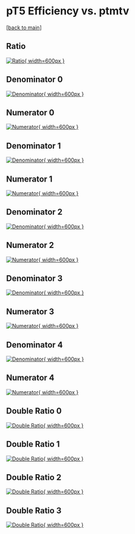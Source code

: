 # pT5 Efficiency vs. ptmtv

[[back to main](./)]



## Ratio

[![Ratio](../mtv/var/pT5_xtr_211_-1_eff_ptmtv.png){ width=600px }](../mtv/var/pT5_xtr_211_-1_eff_ptmtv.pdf)

## Denominator 0

[![Denominator](../mtv/den/pT5_xtr_211_-1_eff_ptmtv_den0.png){ width=600px }](../mtv/den/pT5_xtr_211_-1_eff_ptmtv_den0.pdf)

## Numerator 0

[![Numerator](../mtv/num/pT5_xtr_211_-1_eff_ptmtv_num0.png){ width=600px }](../mtv/num/pT5_xtr_211_-1_eff_ptmtv_num0.pdf)

## Denominator 1

[![Denominator](../mtv/den/pT5_xtr_211_-1_eff_ptmtv_den1.png){ width=600px }](../mtv/den/pT5_xtr_211_-1_eff_ptmtv_den1.pdf)

## Numerator 1

[![Numerator](../mtv/num/pT5_xtr_211_-1_eff_ptmtv_num1.png){ width=600px }](../mtv/num/pT5_xtr_211_-1_eff_ptmtv_num1.pdf)

## Denominator 2

[![Denominator](../mtv/den/pT5_xtr_211_-1_eff_ptmtv_den2.png){ width=600px }](../mtv/den/pT5_xtr_211_-1_eff_ptmtv_den2.pdf)

## Numerator 2

[![Numerator](../mtv/num/pT5_xtr_211_-1_eff_ptmtv_num2.png){ width=600px }](../mtv/num/pT5_xtr_211_-1_eff_ptmtv_num2.pdf)

## Denominator 3

[![Denominator](../mtv/den/pT5_xtr_211_-1_eff_ptmtv_den3.png){ width=600px }](../mtv/den/pT5_xtr_211_-1_eff_ptmtv_den3.pdf)

## Numerator 3

[![Numerator](../mtv/num/pT5_xtr_211_-1_eff_ptmtv_num3.png){ width=600px }](../mtv/num/pT5_xtr_211_-1_eff_ptmtv_num3.pdf)

## Denominator 4

[![Denominator](../mtv/den/pT5_xtr_211_-1_eff_ptmtv_den4.png){ width=600px }](../mtv/den/pT5_xtr_211_-1_eff_ptmtv_den4.pdf)

## Numerator 4

[![Numerator](../mtv/num/pT5_xtr_211_-1_eff_ptmtv_num4.png){ width=600px }](../mtv/num/pT5_xtr_211_-1_eff_ptmtv_num4.pdf)

## Double Ratio 0

[![Double Ratio](../mtv/ratio/pT5_xtr_211_-1_eff_ptmtv_ratio0.png){ width=600px }](../mtv/ratio/pT5_xtr_211_-1_eff_ptmtv_ratio0.pdf)

## Double Ratio 1

[![Double Ratio](../mtv/ratio/pT5_xtr_211_-1_eff_ptmtv_ratio1.png){ width=600px }](../mtv/ratio/pT5_xtr_211_-1_eff_ptmtv_ratio1.pdf)

## Double Ratio 2

[![Double Ratio](../mtv/ratio/pT5_xtr_211_-1_eff_ptmtv_ratio2.png){ width=600px }](../mtv/ratio/pT5_xtr_211_-1_eff_ptmtv_ratio2.pdf)

## Double Ratio 3

[![Double Ratio](../mtv/ratio/pT5_xtr_211_-1_eff_ptmtv_ratio3.png){ width=600px }](../mtv/ratio/pT5_xtr_211_-1_eff_ptmtv_ratio3.pdf)

